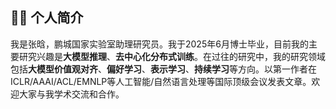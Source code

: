 
## 👨‍🎓 个人简介

我是张晗，鹏城国家实验室助理研究员。我于2025年6月博士毕业，目前我的主要研究兴趣是**大模型推理**、**去中心化分布式训练**。在过往的研究中，我的研究领域包括**大模型价值观对齐**、**偏好学习**、**表示学习**、**持续学习**等方向。以第一作者在ICLR/AAAI/ACL/EMNLP等人工智能/自然语言处理等国际顶级会议发表文章。欢迎大家与我学术交流和合作。
